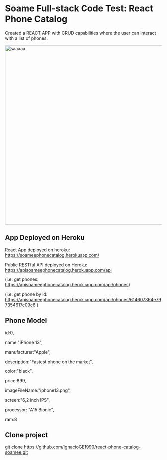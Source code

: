 # Soame Full-stack Code Test: React Phone Catalog
Created a REACT APP with CRUD capabilities where the user can interact with a list of phones.

<img width="577" alt="saaaaa" src="https://user-images.githubusercontent.com/55360078/133898643-10b67c50-fa14-473a-9954-87c965a3d145.png">

## App Deployed on Heroku
React App deployed on heroku: https://soameephonecatalog.herokuapp.com/

Public RESTful API deployed on Heroku: https://apisoameephonecatalog.herokuapp.com/api

(i.e. get phones: https://apisoameephonecatalog.herokuapp.com/api/phones)

(i.e. get phone by id: https://apisoameephonecatalog.herokuapp.com/api/phones/614607364e797354617c09c6 )



## Phone Model

 id:0,
 
 name:"iPhone 13",
 
 manufacturer:"Apple",
 
 description:"Fastest phone on the market",
 
 color:"black",
 
 price:899,
 
 imageFileName:"iphone13.png",
 
 screen:"6,2 inch IPS",
 
 processor: "A15 Bionic",
 
 ram:8

## Clone project
git clone https://github.com/IgnacioGB1990/react-phone-catalog-soamee.git



